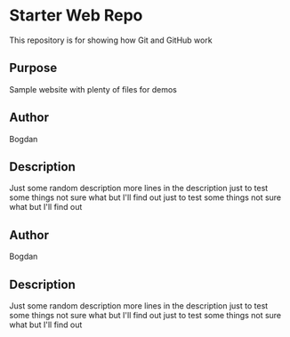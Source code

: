 # Starter Web Repo

This repository is for showing how Git and GitHub work

## Purpose

Sample website with plenty of files for demos

## Author
Bogdan

## Description
Just some random description more lines in the description just to test some things not sure what but I'll find out just to test some things not sure what but I'll find out

## Author
Bogdan

## Description
Just some random description more lines in the description just to test some things not sure what but I'll find out just to test some things not sure what but I'll find out
